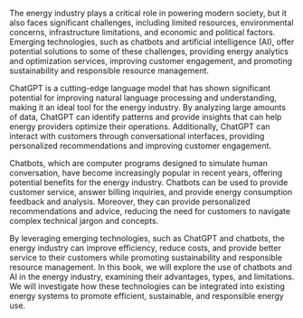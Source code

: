 
The energy industry plays a critical role in powering modern society, but it also faces significant challenges, including limited resources, environmental concerns, infrastructure limitations, and economic and political factors. Emerging technologies, such as chatbots and artificial intelligence (AI), offer potential solutions to some of these challenges, providing energy analytics and optimization services, improving customer engagement, and promoting sustainability and responsible resource management.

ChatGPT is a cutting-edge language model that has shown significant potential for improving natural language processing and understanding, making it an ideal tool for the energy industry. By analyzing large amounts of data, ChatGPT can identify patterns and provide insights that can help energy providers optimize their operations. Additionally, ChatGPT can interact with customers through conversational interfaces, providing personalized recommendations and improving customer engagement.

Chatbots, which are computer programs designed to simulate human conversation, have become increasingly popular in recent years, offering potential benefits for the energy industry. Chatbots can be used to provide customer service, answer billing inquiries, and provide energy consumption feedback and analysis. Moreover, they can provide personalized recommendations and advice, reducing the need for customers to navigate complex technical jargon and concepts.

By leveraging emerging technologies, such as ChatGPT and chatbots, the energy industry can improve efficiency, reduce costs, and provide better service to their customers while promoting sustainability and responsible resource management. In this book, we will explore the use of chatbots and AI in the energy industry, examining their advantages, types, and limitations. We will investigate how these technologies can be integrated into existing energy systems to promote efficient, sustainable, and responsible energy use.
